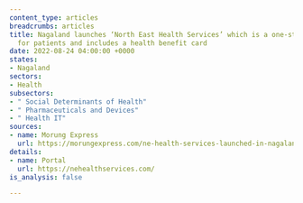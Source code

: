 ```yaml
---
content_type: articles
breadcrumbs: articles
title: Nagaland launches ‘North East Health Services’ which is a one-stop solution
  for patients and includes a health benefit card
date: 2022-08-24 04:00:00 +0000
states:
- Nagaland
sectors:
- Health
subsectors:
- " Social Determinants of Health"
- " Pharmaceuticals and Devices"
- " Health IT"
sources:
- name: Morung Express
  url: https://morungexpress.com/ne-health-services-launched-in-nagaland
details:
- name: Portal
  url: https://nehealthservices.com/
is_analysis: false

---
```

